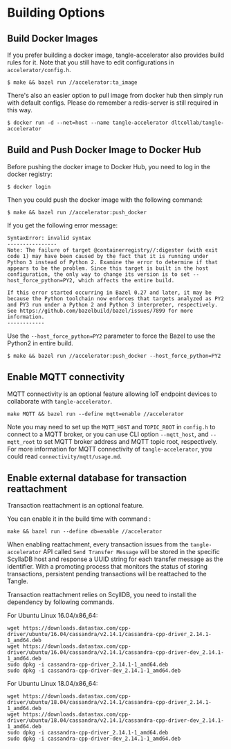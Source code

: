 # Building Options

## Build Docker Images

If you prefer building a docker image, tangle-accelerator also provides build rules for it. Note that you still have to edit configurations in `accelerator/config.h`.

```
$ make && bazel run //accelerator:ta_image
```

There's also an easier option to pull image from docker hub then simply run with default configs. Please do remember a redis-server is still required in this way.

```
$ docker run -d --net=host --name tangle-accelerator dltcollab/tangle-accelerator
```

## Build and Push Docker Image to Docker Hub

Before pushing the docker image to Docker Hub, you need to log in the docker registry:

```
$ docker login
```

Then you could push the docker image with the following command:

```
$ make && bazel run //accelerator:push_docker
```

If you get the following error message:

```
SyntaxError: invalid syntax
----------------
Note: The failure of target @containerregistry//:digester (with exit code 1) may have been caused by the fact that it is running under Python 3 instead of Python 2. Examine the error to determine if that appears to be the problem. Since this target is built in the host configuration, the only way to change its version is to set --host_force_python=PY2, which affects the entire build.

If this error started occurring in Bazel 0.27 and later, it may be because the Python toolchain now enforces that targets analyzed as PY2 and PY3 run under a Python 2 and Python 3 interpreter, respectively. See https://github.com/bazelbuild/bazel/issues/7899 for more information.
------------
```

Use the `--host_force_python=PY2` parameter to force the Bazel to use the Python2 in entire build.

```
$ make && bazel run //accelerator:push_docker --host_force_python=PY2
```

## Enable MQTT connectivity
MQTT connectivity is an optional feature allowing IoT endpoint devices to collaborate with `tangle-accelerator`.

```
make MQTT && bazel run --define mqtt=enable //accelerator
```

Note you may need to set up the `MQTT_HOST` and `TOPIC_ROOT` in `config.h` to connect to a MQTT broker, or you can use CLI option `--mqtt_host`, and  `--mqtt_root` to set MQTT broker address and MQTT topic root, respectively.
For more information for MQTT connectivity of `tangle-accelerator`, you could read `connectivity/mqtt/usage.md`.

## Enable external database for transaction reattachment
Transaction reattachment is an optional feature.

You can enable it in the build time with command :

```
make && bazel run --define db=enable //accelerator
```

When enabling reattachment, every transaction issues from the `tangle-accelerator` API called `Send Transfer Message` will be stored in the specific ScyllaDB host and response a UUID string for each transfer message as the identifier. With a promoting process that monitors the status of storing transactions, persistent pending transactions will be reattached to the Tangle.

Transaction reattachment relies on ScyllDB, you need to install the dependency by following commands.

For Ubuntu Linux 16.04/x86_64:

```
wget https://downloads.datastax.com/cpp-driver/ubuntu/16.04/cassandra/v2.14.1/cassandra-cpp-driver_2.14.1-1_amd64.deb
wget https://downloads.datastax.com/cpp-driver/ubuntu/16.04/cassandra/v2.14.1/cassandra-cpp-driver-dev_2.14.1-1_amd64.deb
sudo dpkg -i cassandra-cpp-driver_2.14.1-1_amd64.deb
sudo dpkg -i cassandra-cpp-driver-dev_2.14.1-1_amd64.deb
```

For Ubuntu Linux 18.04/x86_64:

```
wget https://downloads.datastax.com/cpp-driver/ubuntu/18.04/cassandra/v2.14.1/cassandra-cpp-driver_2.14.1-1_amd64.deb
wget https://downloads.datastax.com/cpp-driver/ubuntu/18.04/cassandra/v2.14.1/cassandra-cpp-driver-dev_2.14.1-1_amd64.deb
sudo dpkg -i cassandra-cpp-driver_2.14.1-1_amd64.deb
sudo dpkg -i cassandra-cpp-driver-dev_2.14.1-1_amd64.deb
```